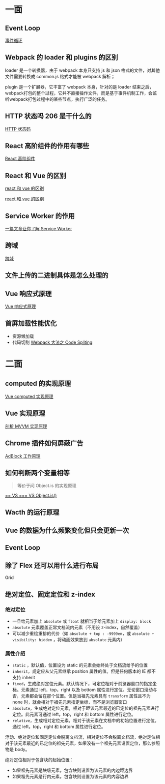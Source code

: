 # 一面

## Event Loop

[事件循环](https://github.com/i-want-offer/FE-Interview-questions/blob/master/JS/%E4%BA%8B%E4%BB%B6%E5%BE%AA%E7%8E%AF.md)

## Webpack 的 loader 和 plugins 的区别

loader 是一个转换器，由于 webpack 本身只支持 js 和 json 格式的文件，对其他文件需要转换成 common.js 格式才能被 webpack 解析；

plugin 是一个扩展器，它丰富了 webpack 本身，针对的是 loader 结束之后，webpack打包的整个过程，它并不直接操作文件，而是基于事件机制工作，会监听webpack打包过程中的某些节点，执行广泛的任务。

## HTTP 状态吗 206 是干什么的

[HTTP 状态码](https://github.com/LaamGinghong/FE-Interview-questions/blob/master/HTTP/HTTP%20%E7%8A%B6%E6%80%81%E7%A0%81.md)

## React 高阶组件的作用有哪些

[React 高阶组件](https://zh-hans.reactjs.org/docs/higher-order-components.html)

## React 和 Vue 的区别

[react 和 vue 的区别](https://juejin.im/post/5b8b56e3f265da434c1f5f76)

[react 和 vue 的区别](https://github.com/i-want-offer/FE-Interview-questions/blob/master/%E6%A1%86%E6%9E%B6/Vue%E5%92%8CReact%E7%9A%84%E5%8C%BA%E5%88%AB.md)

## Service Worker 的作用

[一篇文章让你了解 Service Worker](https://juejin.im/entry/58b6e6eaac502e006cfa2988)

## 跨域

[跨域](https://github.com/i-want-offer/FE-Interview-questions/blob/master/%E5%89%8D%E5%90%8E%E7%AB%AF%E9%80%9A%E4%BF%A1/%E8%B7%A8%E5%9F%9F.md)

## 文件上传的二进制具体是怎么处理的

## Vue 响应式原理

[Vue 响应式原理](https://cn.vuejs.org/v2/guide/reactivity.html)

## 首屏加载性能优化

*   资源懒加载
*   代码切割 [Webpack 大法之 Code Spliting](https://zhuanlan.zhihu.com/p/26710831)

# 二面

## computed 的实现原理

[Vue computed 实现原理](https://juejin.im/post/5afbfce56fb9a07ac0226f21)

## Vue 实现原理

[剖析 MVVM 实现原理](https://github.com/DMQ/mvvm)

## Chrome 插件如何屏蔽广告

[AdBlock 工作原理](https://blog.csdn.net/cteng/article/details/42681299)

## 如何判断两个变量相等

>   等价于问 Object.is 的实现原理

[== VS === VS Object.is()](https://github.com/LaamGinghong/FE-Interview-questions/blob/master/JS/%3D%3D%20vs%20%3D%3D%3D%20vs%20Object.is().md)

## Wacth 的运行原理

## Vue 的数据为什么频繁变化但只会更新一次

## Event Loop

## 除了 Flex 还可以用什么进行布局

Grid

## 绝对定位、固定定位和 z-index

### 绝对定位

*   一旦给元素加上 `absolute` 或 `float` 就相当于给元素加上 `display: block`
*   `absolute` 元素覆盖正常文档流内元素（不用设 z-index，自然覆盖）
*   可以减少重绘重排的代价（如 `absolute + top : -9999em`，或 `absolute + visibility: hidden` ，将动画效果放到 `absolute` 元素内）

### 属性介绍

*   `static` ，默认值，位置设为 static 的元素会始终处于文档流给予的位置
*   `inherit`，规定应从父元素继承 position 属性的值。但是任何版本的 IE 都不支持 inherit
*   `fixed`，生成绝对定位元素。默认情况下，可定位相对于浏览器窗口的指定坐标。元素通过 left，top，right 以及 bottom 属性进行定位。无论窗口滚动与否，元素都会留在那个位置。但是当祖先元素具有 `transform` 属性且不为 none 时，就会相对于祖先元素指定坐标，而不是浏览器窗口
*   `absolute`，生成绝对定位元素，相对于距该元素最近的已定位的祖先元素进行定位。此元素可通过 left，top，right 和 bottom 属性进行定位。
*   `relative`，生成相对定位元素，相对于该元素在文档中的初始位置进行定位。通过 left，top，right 和 bottom 属性进行定位。

浮动、绝对定位和固定定位会脱离文档流，相对定位不会脱离文档流，绝对定位相对于该元素最近的已定位的祖先元素，如果没有一个祖先元素设置定位，那么参照物是 body。

绝对定位相对于包含块的起始位置：

*   如果祖先元素是块级元素，包含块则设置为该元素的内边距边界
*   如果祖先元素是行内元素，包含块则设置为该元素的内容边界

